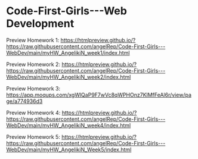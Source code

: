 # Code-First-Girls---Web Development

Preview Homework 1:
https://htmlpreview.github.io/?https://raw.githubusercontent.com/angelRep/Code-First-Girls---WebDev/main/myHW_AngelikiN_week1/index.html

Preview Homework 2:
https://htmlpreview.github.io/?https://raw.githubusercontent.com/angelRep/Code-First-Girls---WebDev/main/myHW_AngelikiN_week2/index.html

Preview Homework 3:
https://app.moqups.com/xgWlQaP9F7wVc8qWPHOnz7KlMfFeAl6r/view/page/a774936d3

Preview Homework 4:
https://htmlpreview.github.io/?https://raw.githubusercontent.com/angelRep/Code-First-Girls---WebDev/main/myHW_AngelikiN_week4/index.html

Preview Homework 5:
https://htmlpreview.github.io/?https://raw.githubusercontent.com/angelRep/Code-First-Girls---WebDev/main/myHW_AngelikiN_Week5/index.html
